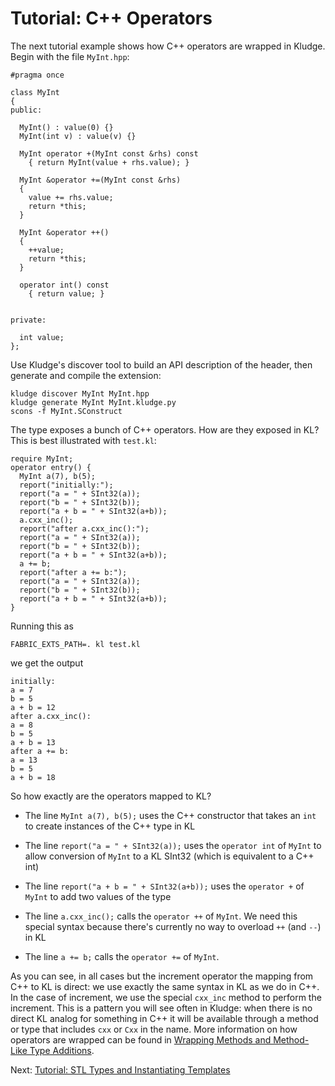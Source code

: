 # Tutorial: C++ Operators

The next tutorial example shows how C++ operators are wrapped in Kludge.  Begin with the file `MyInt.hpp`:

```
#pragma once

class MyInt
{
public:

  MyInt() : value(0) {}
  MyInt(int v) : value(v) {}

  MyInt operator +(MyInt const &rhs) const
    { return MyInt(value + rhs.value); }

  MyInt &operator +=(MyInt const &rhs)
  {
    value += rhs.value;
    return *this;
  }

  MyInt &operator ++()
  {
    ++value;
    return *this;
  }

  operator int() const
    { return value; }


private:

  int value;
};
```

Use Kludge's discover tool to build an API description of the header, then generate and compile the extension:

```
kludge discover MyInt MyInt.hpp
kludge generate MyInt MyInt.kludge.py
scons -f MyInt.SConstruct
```

The type exposes a bunch of C++ operators.  How are they exposed in KL?  This is best illustrated with `test.kl`:

```
require MyInt;
operator entry() {
  MyInt a(7), b(5);
  report("initially:");
  report("a = " + SInt32(a));
  report("b = " + SInt32(b));
  report("a + b = " + SInt32(a+b));
  a.cxx_inc();
  report("after a.cxx_inc():");
  report("a = " + SInt32(a));
  report("b = " + SInt32(b));
  report("a + b = " + SInt32(a+b));
  a += b;
  report("after a += b:");
  report("a = " + SInt32(a));
  report("b = " + SInt32(b));
  report("a + b = " + SInt32(a+b));
}
```

Running this as

```
FABRIC_EXTS_PATH=. kl test.kl
```

we get the output

```
initially:
a = 7
b = 5
a + b = 12
after a.cxx_inc():
a = 8
b = 5
a + b = 13
after a += b:
a = 13
b = 5
a + b = 18
```

So how exactly are the operators mapped to KL?

- The line `MyInt a(7), b(5);` uses the C++ constructor that takes an `int` to create instances of the C++ type in KL

- The line `report("a = " + SInt32(a));` uses the `operator int` of `MyInt` to allow conversion of `MyInt` to a KL SInt32 (which is equivalent to a C++ int)

- The line `report("a + b = " + SInt32(a+b));` uses the `operator +` of `MyInt` to add two values of the type

- The line `a.cxx_inc();` calls the `operator ++` of `MyInt`.  We need this special syntax because there's currently no way to overload `++` (and `--`) in KL

- The line `a += b;` calls the `operator +=` of `MyInt`.

As you can see, in all cases but the increment operator the mapping from C++ to KL is direct: we use exactly the same syntax in KL as we do in C++.  In the case of increment, we use the special `cxx_inc` method to perform the increment.  This is a pattern you will see often in Kludge: when there is no direct KL analog for something in C++ it will be available through a method or type that includes `cxx` or `Cxx` in the name.  More information on how operators are wrapped can be found in [Wrapping Methods and Method-Like Type Additions](adl-methods.md).

Next: [Tutorial: STL Types and Instantiating Templates](tutorial-stl-types.md)
